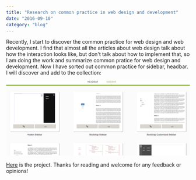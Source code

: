 ```yaml
---
title: "Research on common practice in web design and development"
date: "2016-09-10"
category: "blog"
---
```


Recently, I start to discover the common practice for web design and web development. I find that almost all the articles about web design talk about how the interaction looks like, but don't talk about how to implement that, so I am doing the work and summarize common pratice for web design and development. Now I have sorted out common practice for sidebar, headbar. I will discover and add to the collection:

![](images/practice/1.png)

[Here](https://albertwhite.github.io/common-practice-for-headbar-and-sidebar/) is the project.
Thanks for reading and welcome for any feedback or opinions!

